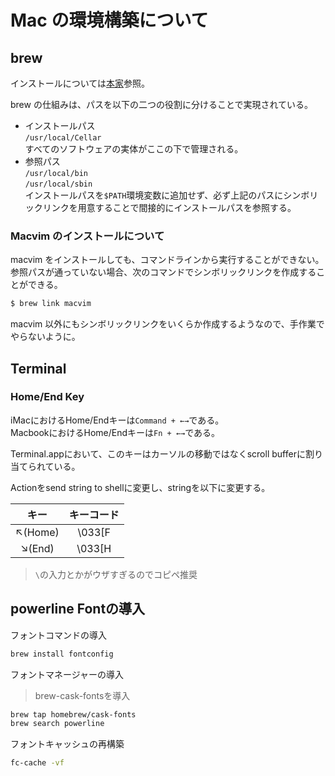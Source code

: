# Mac の環境構築について

## brew

インストールについては[本家](https://brew.sh/index_ja)参照。

brew の仕組みは、パスを以下の二つの役割に分けることで実現されている。

- インストールパス  
  `/usr/local/Cellar`  
  すべてのソフトウェアの実体がここの下で管理される。
- 参照パス  
  `/usr/local/bin`  
  `/usr/local/sbin`  
  インストールパスを`$PATH`環境変数に追加せず、必ず上記のパスにシンボリックリンクを用意することで間接的にインストールパスを参照する。

### Macvim のインストールについて

macvim をインストールしても、コマンドラインから実行することができない。  
参照パスが通っていない場合、次のコマンドでシンボリックリンクを作成することができる。

```bash
$ brew link macvim
```

macvim 以外にもシンボリックリンクをいくらか作成するようなので、手作業でやらないように。

## Terminal

### Home/End Key

iMacにおけるHome/Endキーは`Command + ←→`である。  
MacbookにおけるHome/Endキーは`Fn + ←→`である。  

Terminal.appにおいて、このキーはカーソルの移動ではなくscroll bufferに割り当てられている。

Actionをsend string to shellに変更し、stringを以下に変更する。

|    キー   |   キーコード  |
| :-----: | :------: |
| ↖(Home) | \\033\[F |
|  ↘(End) | \\033\[H |

> `\`の入力とかがウザすぎるのでコピペ推奨

## powerline Fontの導入

フォントコマンドの導入

```bash
brew install fontconfig
```

フォントマネージャーの導入

> brew-cask-fontsを導入

```bash
brew tap homebrew/cask-fonts
brew search powerline
```

フォントキャッシュの再構築

```bash
fc-cache -vf
```
